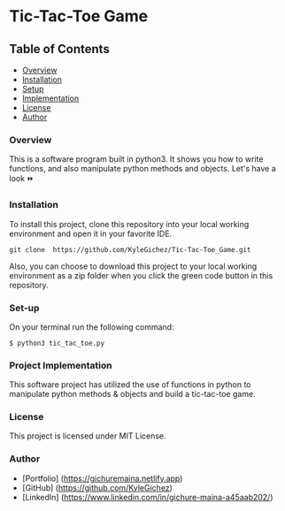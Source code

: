 # Tic-Tac-Toe Game 

## Table of Contents
- [Overview](#overview)
- [Installation](#installation)
- [Setup](#setup)
- [Implementation](#projectimplementation)
- [License](#License)
- [Author](#author)

### Overview
This is a software program built in python3. It shows you how to write functions, and also manipulate python methods and objects. Let's have a look ⏩

### Installation
To install this project, clone this repository into your local working environment and open it in your favorite IDE.
````clone repository
git clone  https://github.com/KyleGichez/Tic-Tac-Toe_Game.git
````
Also, you can choose to download this project to your local working environment as a zip folder when you click the green code button in this repository.

### Set-up
On your terminal run the following command:
````Set-up 
$ python3 tic_tac_toe.py
````

### Project Implementation
This software project has utilized the use of functions in python to manipulate python methods & objects and build a tic-tac-toe game.

### License
This project is licensed under MIT License.

### Author
- [Portfolio] (https://gichuremaina.netlify.app)
- [GitHub] (https://github.com/KyleGichez)
- [LinkedIn] (https://www.linkedin.com/in/gichure-maina-a45aab202/)
